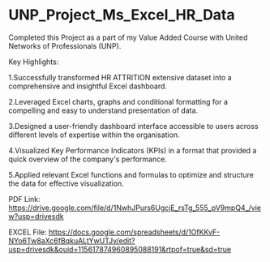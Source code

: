 # UNP_Project_Ms_Excel_HR_Data

Completed this Project as a part of my Value Added Course with United Networks of Professionals (UNP).

Key Highlights:

1.Successfully transformed HR ATTRITION extensive dataset into a comprehensive and insightful Excel dashboard.

2.Leveraged Excel charts, graphs and conditional formatting for a compelling and easy to understand presentation of data.

3.Designed a user-friendly dashboard interface accessible to users across different levels of expertise within the organisation.

4.Visualized Key Performance Indicators (KPIs) in a format that provided a quick overview of the company's performance.

5.Applied relevant Excel functions and formulas to optimize and structure the data for effective visualization.

PDF Link: https://drive.google.com/file/d/1NwhJPurs6UgcjE_rsTg_555_pV9mpQ4_/view?usp=drivesdk

EXCEL File: https://docs.google.com/spreadsheets/d/1OfKKvF-NYo6Tw8aXc6fBqkuALtYwUTJv/edit?usp=drivesdk&ouid=115617874960895088191&rtpof=true&sd=true
